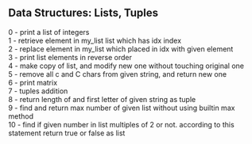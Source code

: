 ## Data Structures: Lists, Tuples <br />
0 - print a list of integers <br />
1 - retrieve element in my_list list which has idx index <br />
2 - replace element in my_list which placed in idx with given element <br />
3 - print list elements in reverse order <br />
4 - make copy of list, and modify new one without touching original one <br />
5 - remove all c and C chars from given string, and return new one <br />
6 - print matrix <br />
7 - tuples addition <br />
8 - return length of and first letter of given string as tuple <br />
9 - find and return max number of given list without using builtin max method <br />
10 - find if given number in list multiples of 2 or not. according to this statement return true or false as list <br />
